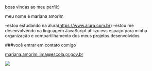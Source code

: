boas vindas ao meu perfil:)

meu nome é mariana amorim

-estou estudando na alura(https://www.alura.com.br) 
-estou me desenvolvendo na linguagem JavaScript
utilizo ess espaço para minha organização e compartilhamento dos meus projetos desenvolvidos 

###você entrar em contato comigo 

mariana.amorim.lima@escola.pr.gov.br

![](https://media.tenor.com/xxkk4dDfv2MAAAAi/bow.gif)
